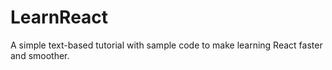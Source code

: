 # LearnReact
A simple text-based tutorial with sample code to make learning React faster and smoother.
